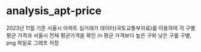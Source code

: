 # analysis_apt-price


2023년 11월 기준 서울시 아파트 실거래가 데이터(국토교통부자료)를 이용하여 각 구별 평균 가격과 서울시 전체 평균가격을 확인 /n
평균 가격보다 높은 구와 낮은 구를 구별, png 파일로 그래프 저장
